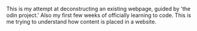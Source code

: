 This is my attempt at deconstructing an existing webpage, guided by 'the odin project.'
Also my first few weeks of officially learning to code.
This is me trying to understand how content is placed in a website.
